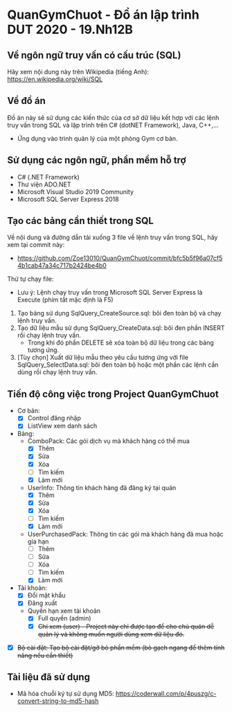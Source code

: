 # QuanGymChuot - Đồ án lập trình DUT 2020 - 19.Nh12B
## Về ngôn ngữ truy vấn có cấu trúc (SQL)
Hãy xem nội dung này trên Wikipedia (tiếng Anh): https://en.wikipedia.org/wiki/SQL
## Về đồ án
Đồ án này sẽ sử dụng các kiến thức của cơ sở dữ liệu kết hợp với các lệnh truy vấn trong SQL và lập trình trên C# (dotNET Framework), Java, C++,...
- Ứng dụng vào trình quản lý của một phòng Gym cơ bản.
## Sử dụng các ngôn ngữ, phần mềm hỗ trợ
- C# (.NET Framework)
- Thư viện ADO.NET
- Microsoft Visual Studio 2019 Community
- Microsoft SQL Server Express 2018
## Tạo các bảng cần thiết trong SQL
Về nội dung và đường dẫn tải xuống 3 file về lệnh truy vấn trong SQL, hãy xem tại commit này:
- https://github.com/Zoe13010/QuanGymChuot/commit/bfc5b5f96a07cf54b1cab47a34c717b2424be4b0

Thứ tự chạy file:
- Lưu ý: Lệnh chạy truy vấn trong Microsoft SQL Server Express là Execute (phím tắt mặc định là F5)
1. Tạo bảng sử dụng SqlQuery_CreateSource.sql: bôi đen toàn bộ và chạy lệnh truy vấn.
2. Tạo dữ liệu mẫu sử dụng SqlQuery_CreateData.sql: bôi đen phần INSERT rồi chạy lệnh truy vấn.
   - Trong khi đó phần DELETE sẽ xóa toàn bộ dữ liệu trong các bảng tương ứng.
3. [Tùy chọn] Xuất dữ liệu mẫu theo yêu cầu tương ứng với file SqlQuery_SelectData.sql: bôi đen toàn bộ hoặc một phần các lệnh cần dùng rồi chạy lệnh truy vấn.
## Tiến độ công việc trong Project QuanGymChuot
- Cơ bản:
  - [x] Control đăng nhập
  - [x] ListView xem danh sách
- Bảng:
  - ComboPack: Các gói dịch vụ mà khách hàng có thể mua
    - [x] Thêm
    - [x] Sửa
    - [x] Xóa
    - [ ] Tìm kiếm
    - [x] Làm mới
  - UserInfo: Thông tin khách hàng đã đăng ký tại quán
    - [x] Thêm
    - [x] Sửa
    - [x] Xóa
    - [ ] Tìm kiếm
    - [x] Làm mới
  - UserPurchasedPack: Thông tin các gói mà khách hàng đã mua hoặc gia hạn
    - [ ] Thêm
    - [ ] Sửa
    - [ ] Xóa
    - [ ] Tìm kiếm
    - [x] Làm mới
- Tài khoản:
  - [x] Đổi mật khẩu
  - [x] Đăng xuất
  - Quyền hạn xem tài khoản
    - [x] Full quyền (admin)
    - [x] ~~Chỉ xem (user) - Project này chỉ được tạo để cho chủ quán dễ quản lý và không muốn người dùng xem dữ liệu đó.~~
- [x] ~~Bộ cài đặt: Tạo bộ cài đặt/gỡ bỏ phần mềm (bỏ gạch ngang để thêm tính năng nếu cần thiết)~~
## Tài liệu đã sử dụng
- Mã hóa chuỗi ký tự sử dụng MD5: https://coderwall.com/p/4puszg/c-convert-string-to-md5-hash
